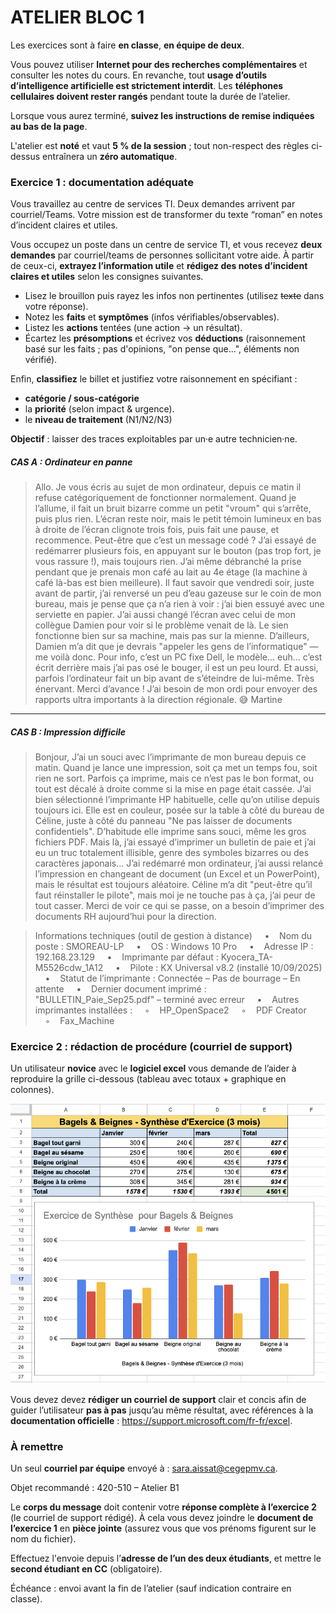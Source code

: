 # ATELIER BLOC 1 
Les exercices sont à faire **en classe**, **en équipe de deux**.

Vous pouvez utiliser **Internet pour des recherches complémentaires** et consulter les notes du cours. En revanche, tout **usage d’outils d’intelligence artificielle est strictement interdit**. Les **téléphones cellulaires doivent rester rangés** pendant toute la durée de l’atelier.

Lorsque vous aurez terminé, **suivez les instructions de remise indiquées au bas de la page**. 

L'atelier est **noté** et vaut **5 % de la session** ; 
tout non-respect des règles ci-dessus entraînera un **zéro automatique**.

### Exercice 1 : documentation adéquate
Vous travaillez au centre de services TI. Deux demandes arrivent par courriel/Teams.
Votre mission est de transformer du texte “roman” en notes d’incident claires et utiles.

Vous occupez un poste dans un centre de service TI, et vous recevez **deux demandes** par courriel/teams de personnes sollicitant votre aide. À partir de ceux-ci, **extrayez l’information utile** et **rédigez des notes d’incident claires et utiles** selon les consignes suivantes.  

- Lisez le brouillon puis rayez les infos non pertinentes (utilisez ~~texte~~ dans votre réponse).
- Notez les **faits** et **symptômes** (infos vérifiables/observables).
- Listez les **actions** tentées (une action → un résultat).
- Écartez les **présomptions** et écrivez vos **déductions** (raisonnement basé sur les faits ; pas d'opinions, "on pense que…", éléments non vérifié).
  
Enfin, **classifiez** le billet et justifiez votre raisonnement en spécifiant :
  - **catégorie / sous-catégorie** 
  - la **priorité** (selon impact & urgence).
  - le **niveau de traitement** (N1/N2/N3) 

**Objectif** : laisser des traces exploitables par un·e autre technicien·ne.

<div style="page-break-before: always; break-before: page;"></div>

##### CAS A : Ordinateur en panne 
> Allo. Je vous écris au sujet de mon ordinateur, depuis ce matin il refuse catégoriquement de fonctionner normalement. Quand je l’allume, il fait un bruit bizarre comme un petit "vroum" qui s’arrête, puis plus rien. L’écran reste noir, mais le petit témoin lumineux en bas à droite de l’écran clignote trois fois, puis fait une pause, et recommence. Peut-être que c’est un message codé ?
J’ai essayé de redémarrer plusieurs fois, en appuyant sur le bouton (pas trop fort, je vous rassure !), mais toujours rien. J’ai même débranché la prise pendant que je prenais mon café au lait au 4e étage (la machine à café là-bas est bien meilleure).
Il faut savoir que vendredi soir, juste avant de partir, j’ai renversé un peu d’eau gazeuse sur le coin de mon bureau, mais je pense que ça n’a rien à voir : j’ai bien essuyé avec une serviette en papier.
J’ai aussi changé l’écran avec celui de mon collègue Damien pour voir si le problème venait de là. Le sien fonctionne bien sur sa machine, mais pas sur la mienne. D’ailleurs, Damien m’a dit que je devrais "appeler les gens de l’informatique" — me voilà donc.
Pour info, c’est un PC fixe Dell, le modèle… euh… c’est écrit derrière mais j’ai pas osé le bouger, il est un peu lourd. Et aussi, parfois l’ordinateur fait un bip avant de s’éteindre de lui-même. Très énervant.
Merci d’avance ! J’ai besoin de mon ordi pour envoyer des rapports ultra importants à la direction régionale. 😅
Martine

--- 

##### CAS B : Impression difficile 
> Bonjour,
J’ai un souci avec l’imprimante de mon bureau depuis ce matin. Quand je lance une impression, soit ça met un temps fou, soit rien ne sort. Parfois ça imprime, mais ce n’est pas le bon format, ou tout est décalé à droite comme si la mise en page était cassée.
J’ai bien sélectionné l’imprimante HP habituelle, celle qu’on utilise depuis toujours ici. Elle est en couleur, posée sur la table à côté du bureau de Céline, juste à côté du panneau "Ne pas laisser de documents confidentiels".
D’habitude elle imprime sans souci, même les gros fichiers PDF. Mais là, j’ai essayé d’imprimer un bulletin de paie et j’ai eu un truc totalement illisible, genre des symboles bizarres ou des caractères japonais…
J’ai redémarré mon ordinateur, j’ai aussi relancé l’impression en changeant de document (un Excel et un PowerPoint), mais le résultat est toujours aléatoire.
Céline m’a dit "peut-être qu’il faut réinstaller le pilote", mais moi je ne touche pas à ça, j’ai peur de tout casser.
Merci de voir ce qui se passe, on a besoin d’imprimer des documents RH aujourd’hui pour la direction.

> Informations techniques (outil de gestion à distance)
    •    Nom du poste : SMOREAU-LP
    •    OS : Windows 10 Pro
    •    Adresse IP : 192.168.23.129
    •    Imprimante par défaut : Kyocera_TA-M5526cdw_1A12
    •    Pilote : KX Universal v8.2 (installé 10/09/2025)
    •    Statut de l’imprimante : Connectée – Pas de bourrage – En attente
    •    Dernier document imprimé : "BULLETIN_Paie_Sep25.pdf" – terminé avec erreur
    •    Autres imprimantes installées :
    ◦    HP_OpenSpace2
    ◦    PDF Creator
    ◦    Fax_Machine


<div style="page-break-before: always; break-before: page;"></div>

### Exercice 2 : rédaction de procédure (courriel de support)
Un utilisateur **novice** avec le **logiciel excel** vous demande de l’aider à reproduire la grille ci-dessous (tableau avec totaux + graphique en colonnes). 

![Grille à reproduire](atelier-un-exo-excel.png)

Vous devez devez **rédiger un courriel de support** clair et concis afin de guider l’utilisateur **pas à pas** jusqu’au même résultat, avec références à la **documentation officielle** : https://support.microsoft.com/fr-fr/excel. 


<div style="page-break-before: always; break-before: page;"></div>

### À remettre
Un seul **courriel par équipe** envoyé à : sara.aissat@cegepmv.ca.

Objet recommandé : 420-510 – Atelier B1

Le **corps du message** doit contenir votre **réponse complète à l’exercice 2** (le courriel de support rédigé).
À cela vous devez joindre le **document de l’exercice 1** en **pièce jointe** (assurez vous que vos prénoms figurent sur le nom du fichier).

Effectuez l'envoie depuis l’**adresse de l’un des deux étudiants**, et mettre le **second étudiant en CC** (obligatoire). 

Échéance : envoi avant la fin de l’atelier (sauf indication contraire en classe).

